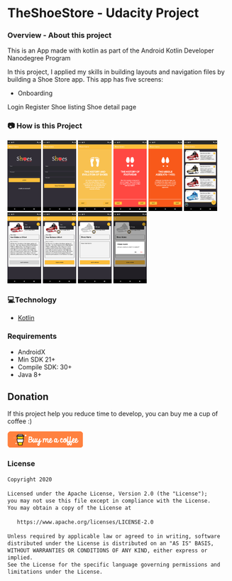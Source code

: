# TheShoeStore - Udacity Project

### **Overview - About this project**
This is an App made with kotlin as part of the Android Kotlin Developer Nanodegree Program

In this project, I applied my skills in building layouts and navigation files by building a Shoe Store app. This  app has five screens:
<ul>
    <li>Onboarding</li>  
</ul>

Login
Register
Shoe listing
Shoe detail page

### 📷 How is this Project
<img src="Screenshot_1603881882.png" width="15%"></img>
<img src="Screenshot_1603881888.png" width="15%"></img>
<img src="Screenshot_1603881932.png" width="15%"></img>
<img src="Screenshot_1603881938.png" width="15%"></img>
<img src="Screenshot_1603881941.png" width="15%"></img>
<img src="Screenshot_1603881944.png" width="15%"></img>
<img src="Screenshot_1603881949.png" width="15%"></img>
<img src="Screenshot_1603881954.png" width="15%"></img>
<img src="Screenshot_1603881963.png" width="15%"></img>
<img src="Screenshot_1603881967.png" width="15%"></img>

### 💻Technology
- [Kotlin](https://kotlinlang.org/)

### Requirements
- AndroidX
- Min SDK 21+
- Compile SDK: 30+
- Java 8+

## Donation
If this project help you reduce time to develop, you can buy me a cup of coffee :) 

<a href="https://www.buymeacoffee.com/gilsonjuniorpro" target="_blank">
    <img src="orange_img.png" alt="Buy Me A Coffee" style="height: auto !important;width: auto !important;" >
</a>

### License
```
Copyright 2020

Licensed under the Apache License, Version 2.0 (the "License");
you may not use this file except in compliance with the License.
You may obtain a copy of the License at

   https://www.apache.org/licenses/LICENSE-2.0

Unless required by applicable law or agreed to in writing, software
distributed under the License is distributed on an "AS IS" BASIS,
WITHOUT WARRANTIES OR CONDITIONS OF ANY KIND, either express or implied.
See the License for the specific language governing permissions and
limitations under the License.
```
